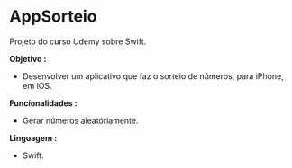 # AppSorteio

Projeto do curso Udemy sobre Swift.

**Objetivo :** 

- Desenvolver um aplicativo que faz o sorteio de números, para iPhone, em iOS.

**Funcionalidades :** 

- Gerar números aleatóriamente.

**Linguagem :** 

- Swift.

